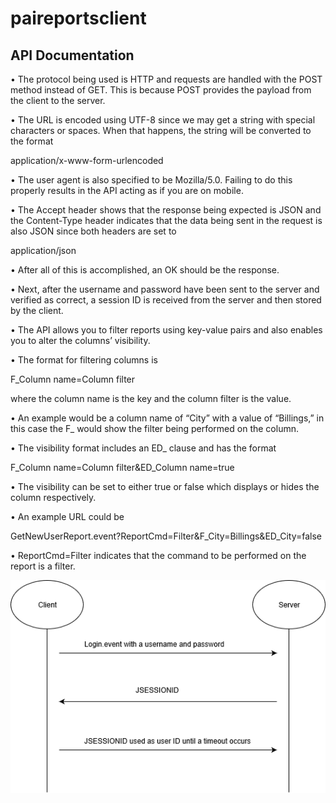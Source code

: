 
# paireportsclient

## API Documentation
<p>•	The protocol being used is HTTP and requests are handled with the POST method instead of GET. This is because POST provides the payload from the client to the server.</p>
<p>•	The URL is encoded using UTF-8 since we may get a string with special characters or spaces. When that happens, the string will be converted to the format</p>  
                                     <p>application/x-www-form-urlencoded</p> 
<p>•	The user agent is also specified to be Mozilla/5.0. Failing to do this properly results in the API acting as if you are on mobile.</p> 
<p>•	The Accept header shows that the response being expected is JSON and the Content-Type header indicates that the data being sent in the request is also JSON since both headers are set to</p>  
                                                <p>application/json</p> 
<p>•	After all of this is accomplished, an OK should be the response.</p> 
<p>•	Next, after the username and password have been sent to the server and verified as correct, a session ID is received from the server and then stored by the client.</p> 
<p>•	The API allows you to filter reports using key-value pairs and also enables you to alter the columns’ visibility.</p> 
<p>•	The format for filtering columns is</p>  
                                                             <p>F_Column name=Column filter</p> 
            <p>where the column name is the key and the column filter is the value.</p> 
<p>•	An example would be a column name of “City” with a value of “Billings,” in this case the F_ would show the filter being performed on the column.</p> 
<p>•	The visibility format includes an ED_ clause and has the format</p>  
                                            <p>F_Column name=Column filter&ED_Column name=true</p> 
<p>•	The visibility can be set to either true or false which displays or hides the column respectively.</p> 
<p>•	An example URL could be</p>  
                     <p>GetNewUserReport.event?ReportCmd=Filter&F_City=Billings&ED_City=false</p>
                     
<p>•  ReportCmd=Filter indicates that the command to be performed on the report is a filter.</p>

![alt text](https://github.com/gopai/paireportsclient/blob/master/client-server%20diagram.png)
